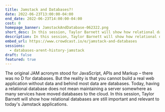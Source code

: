 ```yaml
---
title: Jamstack and Databases?!
date: 2022-06-23T13:00:00-04:00
end_date: 2022-06-23T14:00:00-04:00
cost: 0
homepage_banner: JamstackAndDatabase-062322.png
short_desc: In this session, Taylor Barnett will show how relational databases are still important and relevant to today's Jamstack applications.
description: In this session, Taylor Barnett will show how relational databases are still important and relevant to today's Jamstack applications.
embed_url: https://www.crowdcast.io/e/jamstack-and-databases
sessions:
  - databases-arent-history-jamstack
draft: false
featured: true
---
```


The original JAM acronym stood for JavaScript, APIs and Markup – there was no D for databases. But the reality is that you cannot build a real web application without data and behind most data are databases. Today, having a relational database does not mean maintaining a server somewhere as many services have moved databases to the cloud. In this session, Taylor Barnett will show how relational databases are still important and relevant to today's Jamstack applications.
